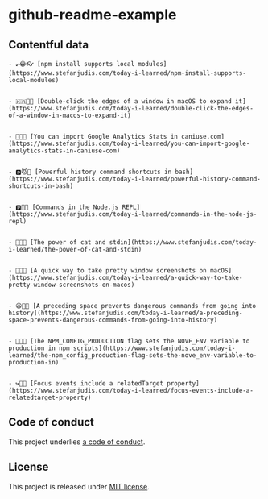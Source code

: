 # github-readme-example

## Contentful data





































<!-- CONTENTFUL_START -->

    - ↙️😂👓 [npm install supports local modules](https://www.stefanjudis.com/today-i-learned/npm-install-supports-local-modules)
  

    - 🇰🇷💒🐇 [Double-click the edges of a window in macOS to expand it](https://www.stefanjudis.com/today-i-learned/double-click-the-edges-of-a-window-in-macos-to-expand-it)
  

    - 🚯🎴🚧 [You can import Google Analytics Stats in caniuse.com](https://www.stefanjudis.com/today-i-learned/you-can-import-google-analytics-stats-in-caniuse-com)
  

    - 🅿️😼💈 [Powerful history command shortcuts in bash](https://www.stefanjudis.com/today-i-learned/powerful-history-command-shortcuts-in-bash)
  

    - 🅿️👱🚫 [Commands in the Node.js REPL](https://www.stefanjudis.com/today-i-learned/commands-in-the-node-js-repl)
  

    - 🔻🗾🆑 [The power of cat and stdin](https://www.stefanjudis.com/today-i-learned/the-power-of-cat-and-stdin)
  

    - 🚅🐚🎆 [A quick way to take pretty window screenshots on macOS](https://www.stefanjudis.com/today-i-learned/a-quick-way-to-take-pretty-window-screenshots-on-macos)
  

    - 😃👋🍡 [A preceding space prevents dangerous commands from going into history](https://www.stefanjudis.com/today-i-learned/a-preceding-space-prevents-dangerous-commands-from-going-into-history)
  

    - 🚎🌷🍯 [The NPM_CONFIG_PRODUCTION flag sets the NOVE_ENV variable to production in npm scripts](https://www.stefanjudis.com/today-i-learned/the-npm_config_production-flag-sets-the-nove_env-variable-to-production-in)
  

    - ↪️🚯👔 [Focus events include a relatedTarget property](https://www.stefanjudis.com/today-i-learned/focus-events-include-a-relatedtarget-property)
  
<!-- CONTENTFUL_END -->
  
  
  
  
  
  
  
  
  
  
  
  
  
  
  
  
  
  
  
  
  
  
  
  
  
  
  
  
  
  
  
  
  
  
  
  

## Code of conduct

This project underlies [a code of conduct](./CODE-OF-CONDUCT.md).

## License

This project is released under [MIT license](./LICENSE).
